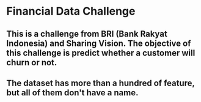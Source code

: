 # Financial Data Challenge 
## This is a challenge from BRI (Bank Rakyat Indonesia) and Sharing Vision. The objective of this challenge is predict whether a customer will churn or not. 
## The dataset has more than a hundred of feature, but all of them don't have a name.
